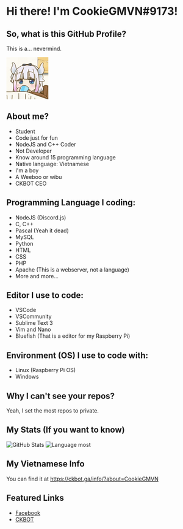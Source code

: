 # Hi there! I'm CookieGMVN#9173!

## So, what is this GitHub Profile?

This is a... nevermind.

<img src= "https://raw.githubusercontent.com/CookieGMVN/CookieGMVN/main/resources/kanna.gif" width= 110 height=110>

## About me?

- Student
- Code just for fun
- NodeJS and C++ Coder
- Not Developer
- Know around 15 programming language
- Native language: Vietnamese
- I'm a boy
- A Weeboo or wibu
- CKBOT CEO

## Programming Language I coding:

- NodeJS (Discord.js)
- C, C++
- Pascal (Yeah it dead)
- MySQL
- Python
- HTML
- CSS
- PHP
- Apache (This is a webserver, not a language)
- More and more...

## Editor I use to code:

- VSCode
- VSCommunity
- Sublime Text 3
- Vim and Nano
- Bluefish (That is a editor for my Raspberry Pi)

## Environment (OS) I use to code with:

- Linux (Raspberry Pi OS)
- Windows

## Why I can't see your repos?

Yeah, I set the most repos to private.

## My Stats (If you want to know)

![GitHub Stats](https://github-readme-stats.vercel.app/api?username=CookieGMVN&show_icons=true&theme=cobalt)
![Language most](https://github-readme-stats.vercel.app/api/top-langs/?username=CookieGMVN&theme=cobalt&layout=compact)

## My Vietnamese Info

You can find it at https://ckbot.ga/info/?about=CookieGMVN

## Featured Links

- <a href="https://facebook.com/CookieGMVN">Facebook</a>
- <a href="https://ckbot.ga/">CKBOT</a>
